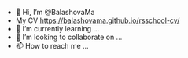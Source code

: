 - 👋 Hi, I’m @BalashovaMa
- My CV https://balashovama.github.io/rsschool-cv/
- 🌱 I’m currently learning ...
- 💞️ I’m looking to collaborate on ...
- 📫 How to reach me ...

<!---
BalashovaMa/BalashovaMa is a ✨ special ✨ repository because its `README.md` (this file) appears on your GitHub profile.
You can click the Preview link to take a look at your changes.
--->
